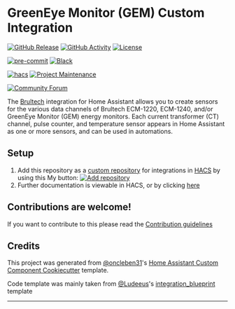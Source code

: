 # GreenEye Monitor (GEM) Custom Integration

[![GitHub Release][releases-shield]][releases]
[![GitHub Activity][commits-shield]][commits]
[![License][license-shield]](LICENSE)

[![pre-commit][pre-commit-shield]][pre-commit]
[![Black][black-shield]][black]

[![hacs][hacsbadge]][hacs]
[![Project Maintenance][maintenance-shield]][user_profile]

[![Community Forum][forum-shield]][forum]

The [Brultech](https://brultech.com) integration for Home Assistant allows you to create sensors for the various data channels of Brultech ECM-1220, ECM-1240, and/or GreenEye Monitor (GEM) energy monitors. Each current transformer (CT) channel, pulse counter, and temperature sensor appears in Home Assistant as one or more sensors, and can be used in automations.

## Setup

1. Add this repository as a [custom repository](https://hacs.xyz/docs/faq/custom_repositories) for integrations in [HACS](https://hacs.xyz/docs/use/) by using this My button:
   [![Add repository](https://my.home-assistant.io/badges/hacs_repository.svg)](https://my.home-assistant.io/redirect/hacs_repository/?owner=jkeljo&repository=hacs-greeneye-monitor&category=Integration)
2. Further documentation is viewable in HACS, or by clicking [here](info.md)

## Contributions are welcome!

If you want to contribute to this please read the [Contribution guidelines](CONTRIBUTING.md)

## Credits

This project was generated from [@oncleben31](https://github.com/oncleben31)'s [Home Assistant Custom Component Cookiecutter](https://github.com/oncleben31/cookiecutter-homeassistant-custom-component) template.

Code template was mainly taken from [@Ludeeus](https://github.com/ludeeus)'s [integration_blueprint][integration_blueprint] template

---

[integration_blueprint]: https://github.com/custom-components/integration_blueprint
[black]: https://github.com/psf/black
[black-shield]: https://img.shields.io/badge/code%20style-black-000000.svg?style=for-the-badge
[commits-shield]: https://img.shields.io/github/commit-activity/y/jkeljo/hacs-greeneye-monitor.svg?style=for-the-badge
[commits]: https://github.com/jkeljo/hacs-greeneye-monitor/commits/main
[config]: https://my.home-assistant.io/redirect/config_flow_start?domain=brultech
[config-shield]: https://my.home-assistant.io/badges/config_flow_start.svg
[hacs]: https://hacs.xyz
[hacsbadge]: https://img.shields.io/badge/HACS-Custom-orange.svg?style=for-the-badge
[forum-shield]: https://img.shields.io/badge/community-forum-brightgreen.svg?style=for-the-badge
[forum]: https://community.home-assistant.io/
[license-shield]: https://img.shields.io/github/license/jkeljo/hacs-greeneye-monitor.svg?style=for-the-badge
[maintenance-shield]: https://img.shields.io/badge/maintainer-%40jkeljo-blue.svg?style=for-the-badge
[pre-commit]: https://github.com/pre-commit/pre-commit
[pre-commit-shield]: https://img.shields.io/badge/pre--commit-enabled-brightgreen?style=for-the-badge
[releases-shield]: https://img.shields.io/github/release/jkeljo/hacs-greeneye-monitor.svg?style=for-the-badge
[releases]: https://github.com/jkeljo/hacs-greeneye-monitor/releases
[user_profile]: https://github.com/jkeljo
